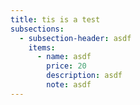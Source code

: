 ```yaml
---
title: tis is a test
subsections:
  - subsection-header: asdf
    items:
      - name: asdf
        price: 20
        description: asdf
        note: asdf
---
```

